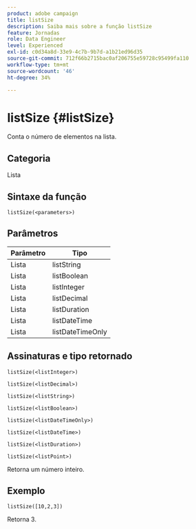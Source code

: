 ```yaml
---
product: adobe campaign
title: listSize
description: Saiba mais sobre a função listSize
feature: Jornadas
role: Data Engineer
level: Experienced
exl-id: c0d34a8d-33e9-4c7b-9b7d-a1b21ed96d35
source-git-commit: 712f66b2715bac0af206755e59728c95499fa110
workflow-type: tm+mt
source-wordcount: '46'
ht-degree: 34%

---
```


# listSize {#listSize}

Conta o número de elementos na lista.

## Categoria

Lista

## Sintaxe da função

`listSize(<parameters>)`

## Parâmetros

| Parâmetro | Tipo |
|-----------|------------------|
| Lista | listString |
| Lista | listBoolean |
| Lista | listInteger |
| Lista | listDecimal |
| Lista | listDuration |
| Lista | listDateTime |
| Lista | listDateTimeOnly |

## Assinaturas e tipo retornado

`listSize(<listInteger>)`

`listSize(<listDecimal>)`

`listSize(<listString>)`

`listSize(<listBoolean>)`

`listSize(<listDateTimeOnly>)`

`listSize(<listDateTime>)`

`listSize(<listDuration>)`

`listSize(<listPoint>)`

Retorna um número inteiro.

## Exemplo

`listSize([10,2,3])`

Retorna 3.
